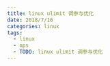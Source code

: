 ```yaml
---
title: linux ulimit 调参与优化
date: 2018/7/16
categories: linux
tags: 
  - linux 
  - ops
  - TODO: linux ulimit 调参与优化
---
```

<!--more--> 